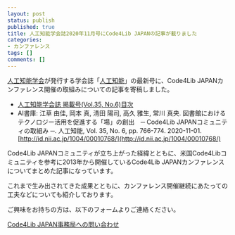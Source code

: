 ```yaml
---
layout: post
status: publish
published: true
title: 人工知能学会誌2020年11月号にCode4Lib JAPANの記事が載りました
categories:
- カンファレンス
tags: []
comments: []
---
```

[人工知能学会](https://www.ai-gakkai.or.jp/)が発行する学会誌「[人工知能](https://www.ai-gakkai.or.jp/published_books/journals_of_jsai/)」の最新号に、Code4Lib JAPANカンファレンス開催の取組みについての記事を寄稿しました。

- [人工知能学会誌 掲載号(Vol.35, No.6)目次](https://www.ai-gakkai.or.jp/vol35_no6/)
- AI書庫: 江草 由佳, 岡本 真, 清田 陽司, 高久 雅生, 常川 真央. 図書館におけるテクノロジー活用を促進する「場」の創出　─ Code4Lib JAPANコミュニティの取組み ─. 人工知能, Vol. 35, No. 6, pp. 766-774. 2020-11-01. [http://id.nii.ac.jp/1004/00010768/](http://id.nii.ac.jp/1004/00010768/)

Code4Lib JAPANコミュニティが立ち上がった経緯とともに、米国Code4Libコミュニティを参考に2013年から開催しているCode4Lib JAPANカンファレンスについてまとめた記事になっています。

これまで生み出されてきた成果とともに、カンファレンス開催継続にあたっての工夫などについても紹介しております。

ご興味をお持ちの方は、以下のフォームよりご連絡ください。

[Code4Lib JAPAN事務局への問い合わせ](https://spreadsheets.google.com/a/code4lib.jp/spreadsheet/viewform?hl=en_US&formkey=dGROM3N1QldxbGpHdExuVV9fbkRHTnc6MQ)


